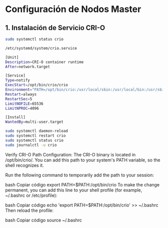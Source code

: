 
# Configuración de Nodos Master

## 1. Instalación de Servicio CRI-O

  
```bash
sudo systemctl status crio
```


```bash
/etc/systemd/system/crio.service
```

```bash
[Unit]
Description=CRI-O container runtime
After=network.target

[Service]
Type=notify
ExecStart=/opt/bin/crio/crio
Environment="PATH=/opt/bin/crio:/usr/local/sbin:/usr/local/bin:/usr/sbin:/usr/bin:/sbin:/bin"
Restart=always
RestartSec=5
LimitNOFILE=65536
LimitNPROC=4096

[Install]
WantedBy=multi-user.target
```


```bash
sudo systemctl daemon-reload
sudo systemctl restart crio
sudo systemctl status crio
sudo journalctl -u crio
```

Verify CRI-O Path Configuration:
The CRI-O binary is located in /opt/bin/crio/. You can add this path to your system's PATH variable, so the shell recognizes it.

Run the following command to temporarily add the path to your session:

bash
Copiar código
export PATH=$PATH:/opt/bin/crio
To make the change permanent, you can add this line to your shell profile (for example, ~/.bashrc or /etc/profile):

bash
Copiar código
echo 'export PATH=$PATH:/opt/bin/crio' >> ~/.bashrc
Then reload the profile:

bash
Copiar código
source ~/.bashrc